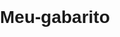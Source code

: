 # Meu-gabarito


<!DOCTYPE html>
<html lang="pt-br">
<head>
    <meta charset="UTF-8">
    <meta name="viewport" content="width=device-width, initial-scale=1.0">
    <title>Informações</title>
    <style>
        body {
            font-family: Arial, sans-serif;
            margin: 0;
            padding: 0;
        }

        header {
            background-image: url('https://i.imgur.com/PZD2vcg.jpeg'); /* */
            background-size: cover;
            background-position: center;
            color: #fff;
            padding: 20px;
            text-align: center;
        }

        nav {
            background-color: #787a91; /* Cor dos  links*/
            padding: 10px;
        }

        nav ul {
            list-style-type: none;
            margin: 0;
            padding: 0;
            text-align: center;
        }

        nav ul li {
            display: inline;
            margin-right: 10px;
        }

        nav ul li a {
            color: #fff;
            text-decoration: none;
        }

        main {
            padding: 20px;
        }

        footer {
            background-color: #787a91; /* cor © Todos os direitos reservados.*/
            color: #fff;
            text-align: center;
            padding: 10px;
            position: fixed;
            bottom: 0;
            width: 100%;
        }
    </style>
</head>
<body>
    <header>
        <h1>Informações</h1>
    </header>

    <nav>
        <ul>
            <li><a href="https://www.iloveimg.com/pt/ampliar-imagem" target="_blank">Melhorar imagem</a></li>
            <li><a href="#">Site de fontes</a></li>
            <li><a href="#">Outros</a></li>
        </ul>
    </nav>

    <main>
        <h2>Sobre</h2>
        <p>Adicionar as Informações aqui</p>      
    </main>

    <footer>
        <p>&copy; Todos os direitos reservados.</p>
    </footer>
</body>
</html>
